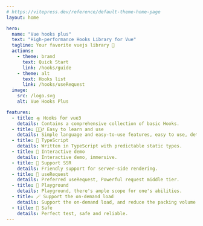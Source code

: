 ```yaml
---
# https://vitepress.dev/reference/default-theme-home-page
layout: home

hero:
  name: "Vue hooks plus"
  text: "High-performance Hooks Library for Vue"
  tagline: Your favorite vuejs library 🧲
  actions:
    - theme: brand
      text: Quick Start 
      link: /hooks/guide
    - theme: alt
      text: Hooks list
      link: /hooks/useRequest
  image:
    src: /logo.svg
    alt: Vue Hooks Plus

features:
  - title: 🛸 Hooks for vue3 
    details: Contains a comprehensive collection of basic Hooks.
  - title: 🏄🏼‍♂️ Easy to learn and use
    details: Simple language and easy-to-use features, easy to use, detailed documentation.
  - title: 🎯 TypeScript
    details: Written in TypeScript with predictable static types.
  - title: 🎪 Interactive demo
    details: Interactive demo, immersive.
  - title: 🔋 Support SSR
    details: Friendly support for server-side rendering.
  - title: 🦾 useRequest
    details: Preferred useRequest, Powerful request middle tier.
  - title: 🤺 Playground
    details: Playground, there's ample scope for one's abilities.
  - title: 🪄 Support the on-demand load
    details: Support the on-demand load, and reduce the packing volume.
  - title: 🔐 Safe
    details: Perfect test, safe and reliable.
---
```


